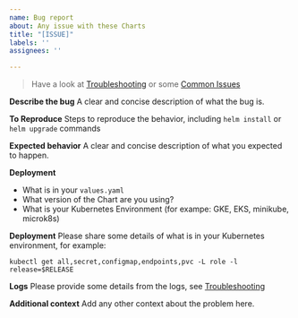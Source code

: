 ```yaml
---
name: Bug report
about: Any issue with these Charts
title: "[ISSUE]"
labels: ''
assignees: ''

---
```


> Have a look at [Troubleshooting](https://github.com/timescale/timescaledb-kubernetes/blob/master/charts/timescaledb-single/admin-guide.md#troubleshooting) or some [Common Issues](https://github.com/timescale/timescaledb-kubernetes/blob/master/charts/timescaledb-single/admin-guide.md#common-issues)

**Describe the bug**
A clear and concise description of what the bug is.

**To Reproduce**
Steps to reproduce the behavior, including `helm install` or `helm upgrade` commands

**Expected behavior**
A clear and concise description of what you expected to happen.

**Deployment**
- What is in your `values.yaml`
- What version of the Chart are you using?
- What is your Kubernetes Environment (for exampe: GKE, EKS, minikube, microk8s)

**Deployment**
Please share some details of what is in your Kubernetes environment, for example:

```
kubectl get all,secret,configmap,endpoints,pvc -L role -l release=$RELEASE
```

**Logs**
Please provide some details from the logs, see  [Troubleshooting](https://github.com/timescale/timescaledb-kubernetes/blob/master/charts/timescaledb-single/admin-guide.md#troubleshooting)

**Additional context**
Add any other context about the problem here.
